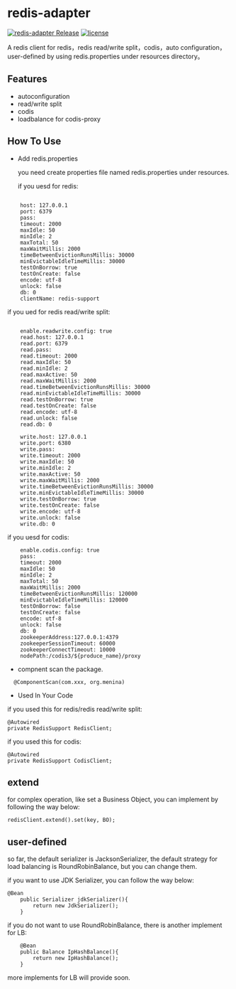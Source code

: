 # redis-adapter

 [![redis-adapter Release](https://img.shields.io/github/release/MeninaChimp/redis-adapter.svg)](https://github.com/MeninaChimp/redis-adapter/releases)
 [![license](https://img.shields.io/github/license/mashape/apistatus.svg?maxAge=2592000)](https://github.com/MeninaChimp/redis-adapter/blob/master/LICENSE)

  A redis client for redis，redis read/write split，codis，auto configuration，user-defined by using redis.properties under resources directory。 

Features
--------
- autoconfiguration
- read/write split
- codis
- loadbalance for codis-proxy

How To Use
------

- Add redis.properties

  you need create properties file named redis.properties under resources.

  if you uesd for redis:

``` properties
    
    host: 127.0.0.1
    port: 6379
    pass:
    timeout: 2000
    maxIdle: 50
    minIdle: 2
    maxTotal: 50
    maxWaitMillis: 2000
    timeBetweenEvictionRunsMillis: 30000
    minEvictableIdleTimeMillis: 30000
    testOnBorrow: true
    testOnCreate: false
    encode: utf-8
    unlock: false
    db: 0
    clientName: redis-support
```

if you ued for redis read/write split:

``` properties
    
    enable.readwrite.config: true
    read.host: 127.0.0.1
    read.port: 6379
    read.pass:
    read.timeout: 2000
    read.maxIdle: 50
    read.minIdle: 2
    read.maxActive: 50
    read.maxWaitMillis: 2000
    read.timeBetweenEvictionRunsMillis: 30000
    read.minEvictableIdleTimeMillis: 30000
    read.testOnBorrow: true
    read.testOnCreate: false
    read.encode: utf-8
    read.unlock: false
    read.db: 0
    
    write.host: 127.0.0.1
    write.port: 6380
    write.pass:
    write.timeout: 2000
    write.maxIdle: 50
    write.minIdle: 2
    write.maxActive: 50
    write.maxWaitMillis: 2000
    write.timeBetweenEvictionRunsMillis: 30000
    write.minEvictableIdleTimeMillis: 30000
    write.testOnBorrow: true
    write.testOnCreate: false
    write.encode: utf-8
    write.unlock: false
    write.db: 0
```

if you uesd for codis:

``` properties    
    enable.codis.config: true
    pass:
    timeout: 2000
    maxIdle: 50
    minIdle: 2
    maxTotal: 50
    maxWaitMillis: 2000
    timeBetweenEvictionRunsMillis: 120000
    minEvictableIdleTimeMillis: 120000
    testOnBorrow: false
    testOnCreate: false
    encode: utf-8
    unlock: false
    db: 0
    zookeeperAddress:127.0.0.1:4379
    zookeeperSessionTimeout: 60000
    zookeeperConnectTimeout: 10000
    nodePath:/codis3/${produce_name}/proxy  
```
- compnent scan the package.
```
  @ComponentScan(com.xxx, org.menina)
```  

- Used In Your Code

 if you used this for redis/redis read/write split:
    
```
@Autowired
private RedisSupport RedisClient;
```
 
  if you used this for codis:
    
```
@Autowired
private RedisSupport CodisClient;
```  

extend
------

for complex operation, like set a Business Object, you can implement by following the way below:

```
redisClient.extend().set(key, BO);
```  

user-defined
----

so far, the default serializer is JacksonSerializer, the default strategy for load balancing is RoundRobinBalance, but you can change them.

if you want to use JDK Serializer, you can follow the way below:

```
@Bean
	public Serializer jdkSerializer(){
		return new JdkSerializer();
	}
```

if you do not want to use RoundRobinBalance, there is another implement for LB:

```
	@Bean
	public Balance IpHashBalance(){
		return new IpHashBalance();
	}
```

more implements for LB will provide soon.
